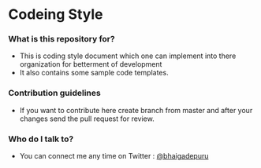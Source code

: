 # Codeing Style #

### What is this repository for? ###

* This is coding style document which one can implement into there organization for betterment of development
* It also contains some sample code templates.

### Contribution guidelines ###

* If you want to contribute here create branch from master and after your changes send the pull request for review.

### Who do I talk to? ###

* You can connect me any time on Twitter : [@bhaigadepuru](https://twitter.com/bhaigadepuru)